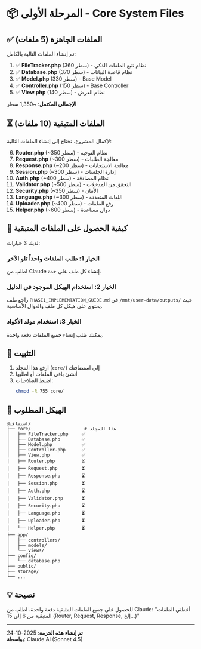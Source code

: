# 📦 المرحلة الأولى - Core System Files

## ✅ الملفات الجاهزة (5 ملفات)

تم إنشاء الملفات التالية بالكامل:

1. ✅ **FileTracker.php** (360 سطر) - نظام تتبع الملفات الذكي
2. ✅ **Database.php** (370 سطر) - نظام قاعدة البيانات  
3. ✅ **Model.php** (330 سطر) - Base Model
4. ✅ **Controller.php** (150 سطر) - Base Controller
5. ✅ **View.php** (140 سطر) - نظام العرض

**الإجمالي المكتمل**: ~1,350 سطر

## ⏳ الملفات المتبقية (10 ملفات)

لإكمال المشروع، تحتاج إلى إنشاء الملفات التالية:

6. **Router.php** (~350 سطر) - نظام التوجيه
7. **Request.php** (~300 سطر) - معالجة الطلبات
8. **Response.php** (~200 سطر) - معالجة الاستجابات
9. **Session.php** (~300 سطر) - إدارة الجلسات
10. **Auth.php** (~400 سطر) - نظام المصادقة
11. **Validator.php** (~500 سطر) - التحقق من المدخلات
12. **Security.php** (~350 سطر) - الأمان
13. **Language.php** (~300 سطر) - اللغات المتعددة
14. **Uploader.php** (~400 سطر) - رفع الملفات
15. **Helper.php** (~600 سطر) - دوال مساعدة

## 📖 كيفية الحصول على الملفات المتبقية

لديك 3 خيارات:

### الخيار 1: طلب الملفات واحداً تلو الآخر
اطلب من Claude إنشاء كل ملف على حدة.

### الخيار 2: استخدام الهيكل الموجود في الدليل
راجع ملف `PHASE1_IMPLEMENTATION_GUIDE.md` في `/mnt/user-data/outputs/`
حيث يحتوي على هيكل كل ملف والدوال الأساسية.

### الخيار 3: استخدام مولد الأكواد
يمكنك طلب إنشاء جميع الملفات دفعة واحدة.

## 🚀 التثبيت

1. ارفع هذا المجلد (`core/`) إلى استضافتك
2. أنشئ باقي الملفات أو اطلبها
3. اضبط الصلاحيات:
   ```bash
   chmod -R 755 core/
   ```

## 📁 الهيكل المطلوب

```
استضافتك/
├── core/                    # هذا المجلد
│   ├── FileTracker.php     ✅
│   ├── Database.php        ✅
│   ├── Model.php           ✅
│   ├── Controller.php      ✅
│   ├── View.php            ✅
│   ├── Router.php          ⏳
│   ├── Request.php         ⏳
│   ├── Response.php        ⏳
│   ├── Session.php         ⏳
│   ├── Auth.php            ⏳
│   ├── Validator.php       ⏳
│   ├── Security.php        ⏳
│   ├── Language.php        ⏳
│   ├── Uploader.php        ⏳
│   └── Helper.php          ⏳
├── app/
│   ├── controllers/
│   ├── models/
│   └── views/
├── config/
│   └── database.php
├── public/
├── storage/
└── ...
```

## 💡 نصيحة

للحصول على جميع الملفات المتبقية دفعة واحدة، اطلب من Claude:
"أعطني الملفات المتبقية من 6 إلى 15 (Router, Request, Response, إلخ...)"

---

**تم إنشاء هذه الحزمة**: 2025-10-24  
**بواسطة**: Claude AI (Sonnet 4.5)
